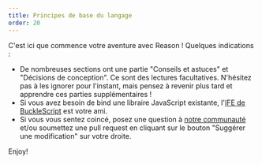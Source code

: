 ```yaml
---
title: Principes de base du langage
order: 20
---
```


C'est ici que commence votre aventure avec Reason ! Quelques indications :

- De nombreuses sections ont une partie "Conseils et astuces" et "Décisions de conception". Ce sont des lectures facultatives. N'hésitez pas à les ignorer pour l'instant, mais pensez à revenir plus tard et apprendre ces parties supplémentaires !
- Si vous avez besoin de bind une libraire JavaScript existante, l'[IFE de BuckleScript](https://bucklescript.github.io/docs/en/interop-overview.html) est votre ami.
- Si vous vous sentez coincé, posez une question à [notre communauté](/community) et/ou soumettez une pull request en cliquant sur le bouton "Suggérer une modification" sur votre droite.

Enjoy!
